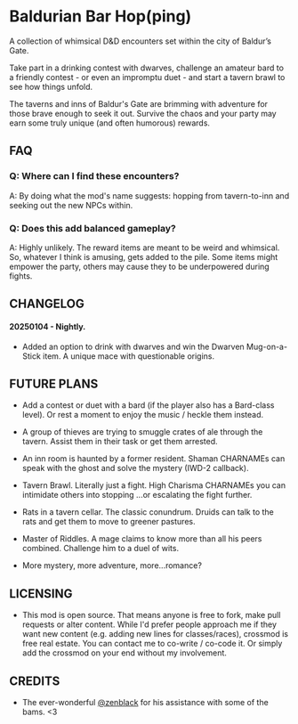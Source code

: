 # Baldurian Bar Hop(ping)
A collection of whimsical D&D encounters set within the city of Baldur’s Gate.

Take part in a drinking contest with dwarves, challenge an amateur bard to a friendly contest - or even an impromptu duet - and start a tavern brawl to see how things unfold.

The taverns and inns of Baldur's Gate are brimming with adventure for those brave enough to seek it out. Survive the chaos and your party may earn some truly unique (and often humorous) rewards.

## FAQ

### Q: Where can I find these encounters?

A: By doing what the mod's name suggests: hopping from tavern-to-inn and seeking out the new NPCs within.

### Q: Does this add balanced gameplay?

A: Highly unlikely. The reward items are meant to be weird and whimsical. So, whatever I think is amusing, gets added to the pile. Some items might empower the party, others may cause they to be underpowered during fights.

## CHANGELOG

#### 20250104 - Nightly.

* Added an option to drink with dwarves and win the Dwarven Mug-on-a-Stick item. A unique mace with questionable origins.

## FUTURE PLANS


* Add a contest or duet with a bard (if the player also has a Bard-class level). Or rest a moment to enjoy the music / heckle them instead. 

* A group of thieves are trying to smuggle crates of ale through the tavern. Assist them in their task or get them arrested.

* An inn room is haunted by a former resident. Shaman CHARNAMEs can speak with the ghost and solve the mystery (IWD-2 callback).

* Tavern Brawl. Literally just a fight. High Charisma CHARNAMEs you can intimidate others into stopping ...or escalating the fight further.

* Rats in a tavern cellar. The classic conundrum. Druids can talk to the rats and get them to move to greener pastures.

* Master of Riddles. A mage claims to know more than all his peers combined. Challenge him to a duel of wits.

* More mystery, more adventure, more...romance?

## LICENSING

* This mod is open source. That means anyone is free to fork, make pull requests or alter content. While I'd prefer people approach me if they want new content (e.g. adding new lines for classes/races), crossmod is free real estate. You can contact me to co-write / co-code it. Or simply add the crossmod on your end without my involvement.

## CREDITS

* The ever-wonderful [@zenblack](https://github.com/zenblack) for his assistance with some of the bams. <3
